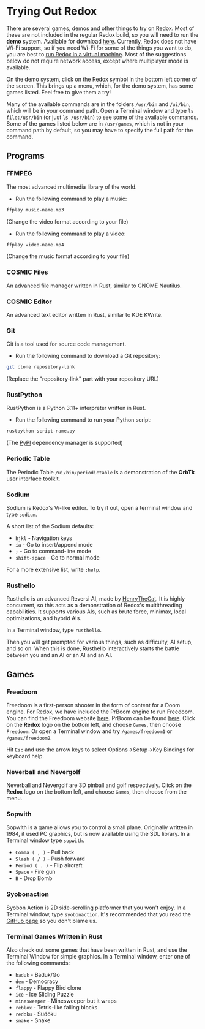 # Trying Out Redox

There are several games, demos and other things to try on Redox. Most of these are not included in the regular Redox build, so you will need to run the **demo** system. Available for download [here](https://static.redox-os.org/releases/0.8.0/x86_64). Currently, Redox does not have Wi-Fi support, so if you need Wi-Fi for some of the things you want to do, you are best to [run Redox in a virtual machine](./ch02-01-running-vm.md). Most of the suggestions below do not require network access, except where multiplayer mode is available.

On the demo system, click on the Redox symbol in the bottom left corner of the screen. This brings up a menu, which, for the demo system, has some games listed. Feel free to give them a try!

Many of the available commands are in the folders `/usr/bin` and `/ui/bin`, which will be in your command path. Open a Terminal window and type `ls file:/usr/bin` (or just `ls /usr/bin`) to see some of the available commands. Some of the games listed below are in `/usr/games`, which is not in your command path by default, so you may have to specify the full path for the command.

## Programs

### FFMPEG

The most advanced multimedia library of the world.

- Run the following command to play a music:

```sh
ffplay music-name.mp3
```

(Change the video format according to your file)

- Run the following command to play a video:

```sh
ffplay video-name.mp4
```

(Change the music format according to your file)

### COSMIC Files

An advanced file manager written in Rust, similar to GNOME Nautilus.

### COSMIC Editor

An advanced text editor written in Rust, similar to KDE KWrite.

### Git

Git is a tool used for source code management.

- Run the following command to download a Git repository:

```sh
git clone repository-link
```

(Replace the "repository-link" part with your repository URL)

### RustPython

RustPython is a Python 3.11+ interpreter written in Rust.

- Run the following command to run your Python script:

```sh
rustpython script-name.py
```

(The [PyPI](https://pypi.org/) dependency manager is supported)

### Periodic Table

The Periodic Table `/ui/bin/periodictable` is a demonstration of the **OrbTk** user interface toolkit.

### Sodium

Sodium is Redox's Vi-like editor. To try it out, open a terminal window and type `sodium`.

A short list of the Sodium defaults:

- `hjkl` - Navigation keys
- `ia` - Go to insert/append mode
- `;` - Go to command-line mode
- `shift-space` - Go to normal mode

For a more extensive list, write `;help`.

### Rusthello

Rusthello is an advanced Reversi AI, made by [HenryTheCat](https://github.com/HenryTheCat). It is highly concurrent, so this acts as a demonstration of Redox's multithreading capabilities. It supports various AIs, such as brute force, minimax, local optimizations, and hybrid AIs.

In a Terminal window, type `rusthello`.

Then you will get prompted for various things, such as difficulty, AI setup, and so on. When this is done, Rusthello interactively starts the battle between you and an AI or an AI and an AI.

## Games

### Freedoom

Freedoom is a first-person shooter in the form of content for a Doom engine. For Redox, we have included the PrBoom engine to run Freedoom. You can find the Freedoom website [here](https://freedoom.github.io/). PrBoom can be found [here](https://prboom.sourceforge.net/). Click on the **Redox** logo on the bottom left, and choose `Games`, then choose `Freedoom`. Or open a Terminal window and try `/games/freedoom1` or `/games/freedoom2`.

Hit `Esc` and use the arrow keys to select Options->Setup->Key Bindings for keyboard help.

### Neverball and Nevergolf

Neverball and Nevergolf are 3D pinball and golf respectively. Click on the **Redox** logo on the bottom left, and choose `Games`, then choose from the menu.

### Sopwith

Sopwith is a game allows you to control a small plane. Originally written in 1984, it used PC graphics, but is now available using the SDL library. In a Terminal window type `sopwith`.

- `Comma ( , )` - Pull back
- `Slash ( / )` - Push forward
- `Period ( . )` - Flip aircraft
- `Space` - Fire gun
- `B` - Drop Bomb

### Syobonaction

Syobon Action is 2D side-scrolling platformer that you won't enjoy. In a Terminal window, type `syobonaction`. It's recommended that you read the [GitHub page](https://github.com/angelXwind/OpenSyobonAction) so you don't blame us.

### Terminal Games Written in Rust

Also check out some games that have been written in Rust, and use the Terminal Window for simple graphics. In a Terminal window, enter one of the following commands:

- `baduk` - Baduk/Go 
- `dem` - Democracy 
- `flappy` - Flappy Bird clone 
- `ice` - Ice Sliding Puzzle 
- `minesweeper` - Minesweeper but it wraps 
- `reblox` - Tetris-like falling blocks 
- `redoku` - Sudoku 
- `snake` - Snake 
